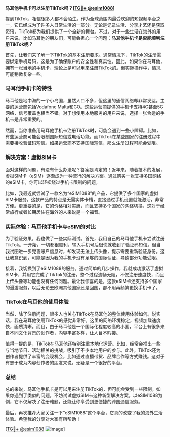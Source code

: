 **马耳他手机卡可以注册TikTok吗？[[TG💪+ @esim1088](https://t.me/s/esim1088)]**

提到TikTok，相信很多人都不会陌生。作为全球范围内最受欢迎的短视频平台之一，它已经成为了许多人日常生活的一部分。无论是记录生活、分享才艺还是获取资讯，TikTok都为我们提供了一个全新的舞台。不过，对于一些生活在海外的用户来说，比如马耳他的朋友们，可能会担心一个问题：**马耳他手机卡是否能顺利注册TikTok呢？**

首先，让我们来了解一下TikTok的基本注册要求。通常情况下，TikTok的注册需要绑定手机号码，这是为了确保账户的安全性和真实性。因此，如果你在马耳他，拥有一张当地的手机卡，理论上是可以用来注册TikTok的。但实际操作中，情况可能稍微复杂一些。

### 马耳他手机卡的特性

马耳他是地中海的一个小岛国，虽然人口不多，但这里的通信网络却非常发达。主要的运营商包括Vodafone Malta和GO。这些运营商提供的手机卡支持4G甚至5G网络，信号覆盖也相当不错。对于想使用本地服务的用户来说，选择一张合适的手机卡是非常重要的。

然而，当你准备用马耳他手机卡注册TikTok时，可能会遇到一些小障碍。比如，有些运营商可能会限制国际短信或电话功能，而TikTok在某些国家的注册过程中需要接收验证码短信。如果运营商不支持国际短信，那么注册过程可能会受阻。

### 解决方案：虚拟SIM卡

面对这样的问题，有没有什么办法呢？答案是肯定的！近年来，随着技术的发展，虚拟SIM卡（eSIM）逐渐成为一种流行的解决方案。通过购买一张支持多国网络的eSIM卡，你可以轻松绕过手机卡限制的问题。

比如，我最近就尝试了一款名为“eSIM1088”的产品，它提供了多个国家的虚拟SIM卡服务。这款产品的特点是无需实体卡槽，直接通过手机设置就能激活，非常方便。更重要的是，它的价格相对实惠，而且支持多个国家的网络切换，这对于经常旅行或者长期居住在海外的人来说是一个福音。

### 实际体验：马耳他手机卡与eSIM的对比

为了验证效果，我也做了一些实际测试。首先，我用自己的马耳他手机卡尝试注册TikTok。一开始，一切都很顺利，输入手机号后很快就收到了验证码短信。但当我试图进一步完善账户信息时，却发现无法上传头像，提示需要重新验证身份。这让我意识到，可能是因为我的手机卡没有足够的国际认证，导致部分功能受限。

接着，我切换到了eSIM1088的服务。通过简单的几步操作，我就成功激活了虚拟SIM卡，并用它完成了TikTok的注册。整个过程流畅无阻，不仅注册速度快，而且上传头像等功能也没有任何问题。最让我惊喜的是，这款eSIM卡还支持多个国家的漫游服务，以后无论去欧洲其他国家还是回国，都不用再频繁更换手机卡了。

### TikTok在马耳他的使用体验

当然，除了注册问题，很多人也关心TikTok在马耳他的整体使用体验如何。说实话，我在马耳他使用TikTok的感觉非常好。这里的网络环境稳定，视频加载速度快，画质清晰。而且，由于马耳他是一个国际化程度较高的小国，平台上有很多来自不同文化背景的创作者，内容丰富多样，让人目不暇接。

值得一提的是，TikTok在马耳他还特别注重本地化运营。比如，经常会推出一些与当地节日、活动相关的挑战，吸引了不少本地用户的参与。此外，TikTok还为创作者提供了丰富的变现机会，比如通过直播带货、品牌合作等方式赚钱。这对于有志于成为内容创作者的朋友来说，无疑是一个很好的平台。

### 总结

总的来说，马耳他手机卡是可以用来注册TikTok的，但可能会受到一些限制。如果你遇到了类似的问题，不妨试试虚拟SIM卡这种新型解决方案。以eSIM1088为例，它不仅解决了注册难题，还能让你享受到更便捷的跨国通信服务。

最后，再次推荐大家关注一下“eSIM1088”这个平台，它真的改变了我的海外生活体验。希望我的分享对大家有所帮助！

[[TG💪+ @esim1088](https://t.me/s/esim1088) ![Image](https://i.postimg.cc/4NQfJmqS/Snipaste-2025-05-13-00-14-12.png)]